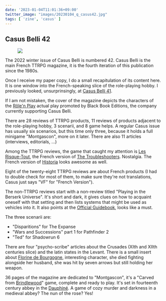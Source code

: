 ```yaml
---
date: '2023-01-04T11:01:36+09:00'
twitter_image: "images/20230104_q_casus42.jpg"
tags: [ 'zine', 'casus' ]
---
```


## Casus Belli 42

<figure class="right largest">
<img src="images/20230104_casus42.jpg" loading="lazy" />
<figcaption>
</figcaption>
</figure>

The 2022 winter issue of Casus Belli is numbered 42. Casus Belli is the main French TTRPG magazine, it is the fourth iteration of this publication since the 1980s.

Once I receive my paper copy, I do a small recapitulation of its content here. It is one window into the French-speaking slice of the role-playing hobby. I previously looked, unsurprinsingly, at [Casus Belli 41](20221122.html?t=Casus_Belli_41).

If I am not mistaken, the cover of the magazine depicts the characters of the [Rôle'n Play](https://www.youtube.com/@RolenPlay/videos) actual play promoted by Black Book Editions, the company currently supporting Casus Belli.

There are 28 reviews of TTRPG products, 11 reviews of products adjacent to the role-playing hobby, 3 scenarii, and 8 game helps. A regular Casus issue has usually six scenarios, but this time only three, because it holds a full minigame "Montgascon", more on it later. There are also 11 articles (interviews, editorials, ...)

Among the TTRPG reviews, the game that caught my attention is [Les Risque-Tout](https://arkhane-asylum.fr/jeu/risque-tout/), the French version of [The Troubleshooters](https://helmgast.se/en/the-troubleshooters/). Nostalgia. The French version of [Historia](https://www.kickstarter.com/projects/manaprojectstudio/historia-dark-fantasy-renaissance-setting-for-5e) looks awesome as well.

Eight of the twenty-eight TTRPG reviews are about French products (I had to double check for most of them, to make sure they're not translations, Casus just says "VF" for "French Version").

The non-TTRPG reviews start with a non-review titled "Playing in the Berserk Universe". It's short and dark, it gives clues on how to acquaint oneself with that setting and then lists systems that might be used as vehicles into it. It also points at the [Official Guidebook](https://www.darkhorse.com/Books/3001-610/Berserk-Official-Guidebook-TPB), looks like a must.

The three scenarii are:

* "Disparitions" for The Expanse
* "Wars and Successions" part 1 for Pathfinder 2
* "Ted" for Shadowrun 6

There are four "psycho-scribe" articles about the Crusades (XIth and XIIth centuries slice) and the latin states in the Levant. There is a small insert about [Florine de Bourgogne](https://en.wikipedia.org/wiki/Florine_of_Burgundy), interesting character, she died fighting alongside her husband, she was hit by seven arrows but still holding her weapon.

36 pages of the magazine are dedicated to "Montgascon", it's a "Carved from [Brindlewood](https://www.gauntlet-rpg.com/brindlewood-bay.html)" game, complete and ready to play. It's set in fourteenth century abbey in the [Dauphiné](https://en.wikipedia.org/wiki/Dauphin%C3%A9). A game of cozy murder and darkness in a medieval abbey? The nun of the rose? Yes!


<!-- 20f 8i -->

